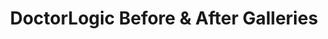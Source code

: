 ---
layout: components
title: DoctorLogic Before & After Galleries
description: "Help patients visualize how your services can benefit them. Before and After photos on your practice website allows current and prospective patients to see your work and what you can do for them."
meta_image: "/img/meta/content-multiplier.jpg"
nofollow: false
page_class:
  - class: content-multiplier
  - class: patient-stories
product: "content multiplier"
permalink: "/content-multiplier/before-and-after-galleries"
back_page: "content-multiplier"
page_sections:
- component: hero-2
  component_css: hero-2
  class: patient-stories-hero
  tagline:
  - headline: "DoctorLogic Before & After Galleries"
  headline: "The Better Way to Show Your Work"
  text: "Help patients visualize how your services can benefit them. Before and After photos on your website allow current and prospective patients to see your work and what you can do for them. We make it easy to add hundreds of valuable photos to your medical website."
- component: feature-1
  component_css: feature
  class: patient-stories__feature--1
  headline: "Easily Add Photos"
  text: "Adding new cases to your website is a piece of cake! In six easy steps and within five minutes you can publish SEO-friendly case studies. No more emailing your patient information to your web vendor or waiting days or weeks to get information added to your website."
  btn:
  img: "/img/products/content-multiplier/photo-upload.jpg"
  alt: "Easily Add Photos"
  img_alignment: "Left"
- component: feature-1
  component_css: feature
  class: patient-stories__feature--2
  headline: "Search Made Simple"
  text: "Each case creates multiple pages of SEO-friendly content to help you win online. After creating a new photo gallery, our tool automatically organizes it into a list format  similar to major e-commerce sites like Amazon or Zillow. Our software helps move your website visitors through the purchasing funnel and provides more leads for your practice!"
  btn:
  img: "/img/products/content-multiplier/gallery-list.jpg"
  alt: "Search Made Simple"
  img_alignment: "Right"
- component: callout
  component_css: callout
  class: content-multiplier__callout
  background: false
  headline: "Start Creating Galleries Today"
  text: "It's easy to get started. Schedule a personalized demo today."
  btn:
  - btn-label: "Get a Demo"
    btn-link: "/get-a-demo"
---
